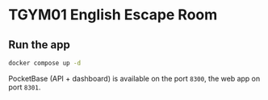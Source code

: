 # TGYM01 English Escape Room

## Run the app

```bash
docker compose up -d
```

PocketBase (API + dashboard) is available on the port `8300`, the web app on port `8301`.